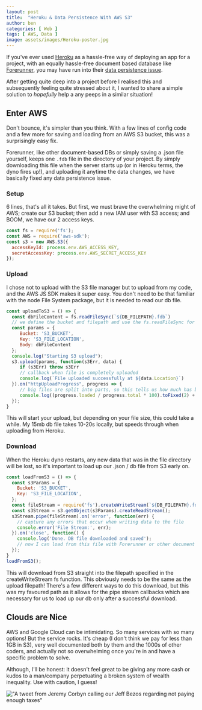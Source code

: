 ```yaml
---
layout: post
title:  "Heroku & Data Persistence With AWS S3"
author: ben
categories: [ Web ]
tags: [ AWS, Data ]
image: assets/images/Heroku-poster.jpg
---
```


If you've ever used [Heroku](https://devcenter.heroku.com/) as a hassle-free way of deploying an app for a project, with an equally hassle-free document based database like [Forerunner](https://github.com/Irrelon/ForerunnerDB), you may have run into their [data persistence issue](https://devcenter.heroku.com/articles/active-storage-on-heroku#:~:text=Heroku%20has%20an%20%E2%80%9Cephemeral%E2%80%9D%20hard,after%20the%20application%20is%20restarted.).

After getting quite deep into a project before I realised this and subsequently feeling quite stressed about it, I wanted to share a simple solution to _hopefully_ help a any peeps in a similar situation!

## Enter AWS

Don't bounce, it's simpler than you think. With a few lines of config code and a few more for saving and loading from an AWS S3 bucket, this was a surprisingly easy fix.

Forerunner, like other document-based DBs or simply saving a .json file yourself, keeps one `.fdb` file in the directory of your project. By simply downloading this file when the server starts up (or in Heroku terms, the dyno fires up!), and uploading it anytime the data changes, we have basically fixed any data persistence issue.

### Setup

6 lines, that's all it takes. But first, we must brave the overwhelming might of AWS; create our S3 bucket; then add a new IAM user with S3 access; and BOOM, we have our 2 access keys.

```javascript
const fs = require('fs');
const AWS = require('aws-sdk');
const s3 = new AWS.S3({
  accessKeyId: process.env.AWS_ACCESS_KEY,
  secretAccessKey: process.env.AWS_SECRET_ACCESS_KEY
});
```

### Upload

I chose not to upload with the S3 file manager but to upload from my code, and the AWS JS SDK makes it super easy. You don't need to be that familiar with the node File System package, but it is needed to read our db file.
```javascript
const uploadToS3 = () => {
  const dbFileContent = fs.readFileSync(`${DB_FILEPATH}.fdb`)
  // we define the bucket and filepath and use the fs.readFileSync for the body
  const params = {
     Bucket: 'S3_BUCKET',
     Key: 'S3_FILE_LOCATION',
     Body: dbFileContent
  };
  console.log("Starting S3 upload");
  s3.upload(params, function(s3Err, data) {
     if (s3Err) throw s3Err
     // callback when file is completely uploaded
     console.log(`File uploaded successfully at ${data.Location}`)
  }).on("httpUploadProgress", progress => {
	 // big files are split into parts, so this tells us how much has been processed (not how much has uploaded)
     console.log((progress.loaded / progress.total * 100).toFixed(2) + "% upload done;");
  });
}
```
This will start your upload, but depending on your file size, this could take a while. My 15mb db file takes 10-20s locally, but speeds through when uploading from Heroku.

### Download

When the Heroku dyno restarts, any new data that was in the file directory will be lost, so it's important to load up our .json / db file from S3 early on.

```javascript
const loadFromS3 = () => {
  const s3Params = {
    Bucket: 'S3_BUCKET',
    Key: 'S3_FILE_LOCATION',
  };
  const fileStream = require('fs').createWriteStream(`${DB_FILEPATH}.fdb`);
  const s3Stream = s3.getObject(s3Params).createReadStream();
  s3Stream.pipe(fileStream).on('error', function(err) {
    // capture any errors that occur when writing data to the file
    console.error('File Stream:', err);
  }).on('close', function() {
    console.log('Done. DB file downloaded and saved');
    // now I can load from this file with Forerunner or other document based DB library
  });
}
loadFromS3();
```

This will download from S3 straight into the filepath specified in the createWriteStream fs function. This obviously needs to be the same as the upload filepath! There's a few different ways to do this download, but this was my favoured path as it allows for the pipe stream callbacks which are necessary for us to load up our db only after a successful download.

## Clouds are Nice

AWS and Google Cloud can be intimidating. So many services with so many options! But the service rocks. It's cheap (I don't think we pay for less than 1GB in S3), very well documented both by them and the 1000s of other coders, and actually not so overwhelming once you're in and have a specific problem to solve.

Although, I'll be honest: it doesn't feel great to be giving any more cash or kudos to a man/company perpetuating a broken system of wealth inequality. Use with caution, I guess!

!["A tweet from Jeremy Corbyn calling our Jeff Bezos regarding not paying enough taxes"](https://quicksilver.scoopwhoop.com/unsafe/960x500/center/https://s4.scoopwhoop.com/anj2/5ddcc1c350758d3a5e9fbc88/ee662a2d-5bea-4566-867f-285a5cc9aeb1.jpg)
